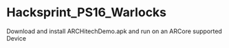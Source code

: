 # Hacksprint_PS16_Warlocks

Download and install ARCHitechDemo.apk and run on an ARCore supported Device

